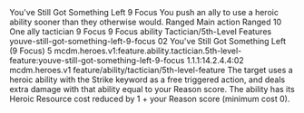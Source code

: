 <ability>
  <name>You&apos;ve Still Got Something Left</name>
  <cost>9 Focus</cost>
  <flavor>You push an ally to use a heroic ability sooner than they otherwise would.</flavor>
  <keywords>
    <keyword>Ranged</keyword>
  </keywords>
  <type>Main action</type>
  <distance>Ranged 10</distance>
  <target>One ally</target>
  <metadata>
    <class>tactician</class>
    <cost>9 Focus</cost>
    <cost_amount>9</cost_amount>
    <cost_resource>Focus</cost_resource>
    <feature_type>ability</feature_type>
    <file_dpath>Tactician/5th-Level Features</file_dpath>
    <item_id>youve-still-got-something-left-9-focus</item_id>
    <item_index>02</item_index>
    <item_name>You&apos;ve Still Got Something Left (9 Focus)</item_name>
    <level>5</level>
    <scc>mcdm.heroes.v1:feature.ability.tactician.5th-level-feature:youve-still-got-something-left-9-focus</scc>
    <scdc>1.1.1:14.2.4.4:02</scdc>
    <source>mcdm.heroes.v1</source>
    <type>feature/ability/tactician/5th-level-feature</type>
  </metadata>
  <effects>
    <effect type="mundane">The target uses a heroic ability with the Strike keyword as a free triggered action, and deals extra damage with that ability equal to your Reason score. The ability has its Heroic Resource cost reduced by 1 + your Reason score (minimum cost 0).</effect>
  </effects>
</ability>
